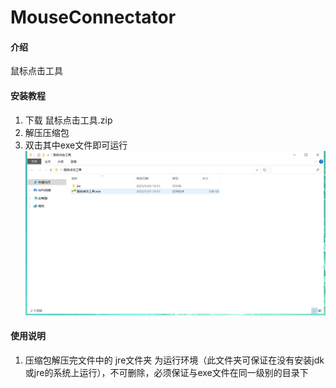 # MouseConnectator

#### 介绍
鼠标点击工具

#### 安装教程

1.  下载 鼠标点击工具.zip 
2.  解压压缩包
3.  双击其中exe文件即可运行
![文件内容](image.png)

#### 使用说明

1.  压缩包解压完文件中的 jre文件夹 为运行环境（此文件夹可保证在没有安装jdk或jre的系统上运行），不可删除，必须保证与exe文件在同一级别的目录下
